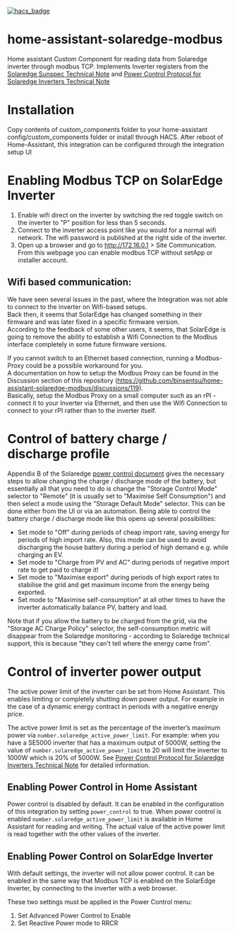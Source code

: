 [![hacs_badge](https://img.shields.io/badge/HACS-Default-orange.svg)](https://github.com/custom-components/hacs)

# home-assistant-solaredge-modbus
Home assistant Custom Component for reading data from Solaredge inverter through modbus TCP.
Implements Inverter registers from the [Solaredge Sunspec Technical Note][1] and [Power Control Protocol for Solaredge Inverters Technical Note][2]

# Installation
Copy contents of custom_components folder to your home-assistant config/custom_components folder or install through HACS.
After reboot of Home-Assistant, this integration can be configured through the integration setup UI

# Enabling Modbus TCP on SolarEdge Inverter
1. Enable wifi direct on the inverter by switching the red toggle switch on the inverter to "P" position for less than 5 seconds.
2. Connect to the inverter access point like you would for a normal wifi network. The wifi password is published at the right side of the inverter. 
3. Open up a browser and go to http://172.16.0.1 > Site Communication. From this webpage you can enable modbus TCP without setApp or installer account.

## Wifi based communication:
We have seen several issues in the past, where the Integration was not able to connect to the inverter on Wifi-based setups.  
Back then, it seems that SolarEdge has changed something in their firmware and was later fixed in a specific firmware version.  
According to the feedback of some other users, it seems, that SolarEdge is going to remove the ability to establish a Wifi Connection to the Modbus interface completely in some future firmware versions.  

If you cannot switch to an Ethernet based connection, running a Modbus-Proxy could be a possible workaround for you.  
A documentation on how to setup the Modbus Proxy can be found in the Discussion section of this repository (https://github.com/binsentsu/home-assistant-solaredge-modbus/discussions/119).  
Basically, setup the Modbus Proxy on a small computer such as an rPI - connect it to your Inverter via Ethernet, and then use the Wifi Connection to connect to your rPI rather than to the inverter itself.

# Control of battery charge / discharge profile

Appendix B of the Solaredge [power control document][2] gives the necessary steps to allow changing the charge / discharge mode of the battery, but essentially all that you need to do is change the "Storage Control Mode" selector to "Remote" (it is usually set to "Maximise Self Consumption") and then select a mode using the "Storage Default Mode" selector. This can be done either from the UI or via an automation. Being able to control the battery charge / discharge mode like this opens up several possibilities:

- Set mode to "Off" during periods of cheap import rate, saving energy for periods of high import rate. Also, this mode can be used to avoid discharging the house battery during a period of high demand e.g. while charging an EV.
- Set mode to "Charge from PV and AC" during periods of negative import rate to get paid to charge it!
- Set mode to "Maximise export" during periods of high export rates to stabilise the grid and get maximum income from the energy being exported.
- Set mode to "Maximise self-consumption" at all other times to have the inverter automatically balance PV, battery and load.

Note that if you allow the battery to be charged from the grid, via the "Storage AC Charge Policy" selector, the self-consumption metric will disappear from the Solaredge monitoring - according to Solaredge technical support, this is because "they can't tell where the energy came from".

# Control of inverter power output
The active power limit of the inverter can be set from Home Assistant. This enables limiting or completely shutting down power output. For example in the case of a dynamic energy contract in periods with a negative energy price. 

The active power limit is set as the percentage of the inverter’s maximum power via `number.solaredge_active_power_limit`. For example: when you have a SE5000 inverter that has a maximum output of 5000W, setting the value of `number.solaredge_active_power_limit` to 20 will limit the inverter to 1000W which is 20% of 5000W. See [Power Control Protocol for Solaredge Inverters Technical Note][2] for detailed information.

## Enabling Power Control in Home Assistant
Power control is disabled by default. It can be enabled in the configuration of this integration by setting `power_control` to true. When power control is enabled `number.solaredge_active_power_limit` is available in Home Assistant for reading and writing. The actual value of the active power limit is read together with the other values of the inverter. 

## Enabling Power Control on SolarEdge Inverter
With default settings, the inverter will not allow power control. It can be enabled in the same way that Modbus TCP is enabled on the SolarEdge Inverter, by connecting to the inverter with a web browser.

These two settings must be applied in the Power Control menu:

1. Set Advanced Power Control to Enable
2. Set Reactive Power mode to RRCR


[1]: https://www.solaredge.com/sites/default/files/sunspec-implementation-technical-note.pdf
[2]: https://www.photovoltaikforum.com/core/attachment/88445-power-control-open-protocol-for-solaredge-inverters-pdf/
